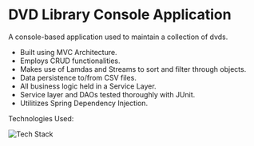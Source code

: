 # DVD Library Console Application

A console-based application used to maintain a collection of dvds. 

<ul>
<li>Built using MVC Architecture. </li>
<li>Employs CRUD functionalities. </li>
<li>Makes use of Lamdas and Streams to sort and filter through objects. </li>
<li>Data persistence to/from CSV files. </li>
<li>All business logic held in a Service Layer. </li> 
<li>Service layer and DAOs tested thoroughly with JUnit. </li>
<li>Utilitizes Spring Dependency Injection. </li>
</ul>

Technologies Used:

![Tech Stack](https://skills.thijs.gg/icons?i=java,spring,git,maven)

